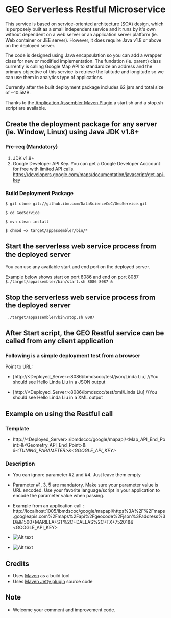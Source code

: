 # GEO Serverless Restful Microservice #

This service is based on service-oriented architecture (SOA) design, which is purposely built as a small independent service and it runs by it's own without dependent on a web server or an application server platform (ie. Web container or JEE server). However, it does require Java v1.8 or above on the deployed server.

The code is designed using Java encapsulation so you can add a wrapper class for new or modified implementation. The fundation (ie. parent) class currently is calling Google Map API to standardize an address and the primary objective of this service is retrieve the latitude and longitude so we can use them in analytics type of applications. 

Currently after the built deployment package includes 62 jars and total size of ~10.5MB.


Thanks to the [Application Assembler Maven Plugin](http://www.mojohaus.org/appassembler/appassembler-maven-plugin/) a start.sh and a stop.sh script are available.


## Create the deployment package for any server (ie. Window, Linux) using Java JDK v1.8+ ##

### Pre-req (Mandatory) ###
1. JDK v1.8+
2. Google Developer API Key. You can get a Google Developer Acccount for free with limited API calls. https://developers.google.com/maps/documentation/javascript/get-api-key

### Build Deployment Package ###

```$ git clone git://github.ibm.com/DataScienceCoC/GeoService.git```

```$ cd GeoService```

```$ mvn clean install```

```$ chmod +x target/appassembler/bin/*```

## Start the serverless web service process from the deployed server ##

You can use any available start and end port on the deployed server.

Example below shows start on port 8086 and end on port 8087
``` $./target/appassembler/bin/start.sh 8086 8087 &```

## Stop the serverless web service process from the deployed server ##
``` ./target/appassembler/bin/stop.sh 8087```

## After Start script, the GEO Restful service can be called from any client application ##

### Following is a simple deployment test from a browser ###

Point to URL: 

  * [http://<Deployed_Server>:8086/ibmdscoc/test/json/Linda Liu] //You should see Hello Linda Liu in a JSON output
  
  * [http://<Deployed_Server>:8086/ibmdscoc/test/xml/Linda Liu] //You should see Hello Linda Liu in a XML output


## Example on using the Restful call ##

### Template ###

  * http://<Deployed_Server>:<port>/ibmdscoc/google/mapapi/<Map_API_End_Point>&<Geometry_API_End_Point>&<ADDRESS>&<TUNING_PARAMETER>&<GOOGLE_API_KEY>
  
### Description ###
  
  * You can ignore parameter #2 and #4. Just leave them empty
  
  * Parameter #1, 3, 5 are mandatory. Make sure your parameter value is URL encoded. Use your favorite language/script in your application to encode the parameter value when passing.
  
  * Example from an application call : http://localhost:1005/ibmdscoc/google/mapapi/https%3A%2F%2Fmaps.googleapis.com%2Fmaps%2Fapi%2Fgeocode%2Fjson%3Faddress%3D&&1500+MARILLA+ST%2C+DALLAS%2C+TX+75201&&<GOOGLE_API_KEY>
  
  * ![Alt text](./deploy_test_json.png)
  * ![Alt text](./geo_restful_call.png)

## Credits ##

  * Uses [Maven](http://maven.apache.org/) as a build tool
  * Uses [Maven Jetty plugin](https://github.com/eclipse/jetty.project) source code

## Note ##

  * Welcome your comment and improvement code.
  
